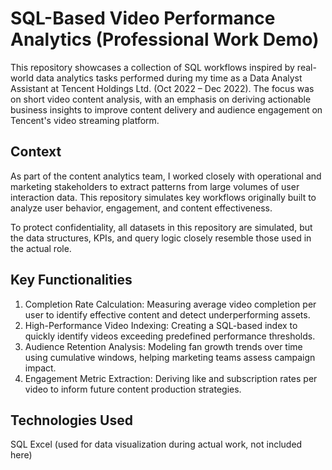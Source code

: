 # SQL-Based Video Performance Analytics (Professional Work Demo)

This repository showcases a collection of SQL workflows inspired by real-world data analytics tasks performed during my time as a Data Analyst Assistant at Tencent Holdings Ltd. (Oct 2022 – Dec 2022). The focus was on short video content analysis, with an emphasis on deriving actionable business insights to improve content delivery and audience engagement on Tencent's video streaming platform.

## Context
As part of the content analytics team, I worked closely with operational and marketing stakeholders to extract patterns from large volumes of user interaction data. This repository simulates key workflows originally built to analyze user behavior, engagement, and content effectiveness.

To protect confidentiality, all datasets in this repository are simulated, but the data structures, KPIs, and query logic closely resemble those used in the actual role.

## Key Functionalities
1. Completion Rate Calculation: Measuring average video completion per user to identify effective content and detect underperforming assets.
2. High-Performance Video Indexing: Creating a SQL-based index to quickly identify videos exceeding predefined performance thresholds.
3. Audience Retention Analysis: Modeling fan growth trends over time using cumulative windows, helping marketing teams assess campaign impact.
4. Engagement Metric Extraction: Deriving like and subscription rates per video to inform future content production strategies.

## Technologies Used
SQL
Excel (used for data visualization during actual work, not included here)
